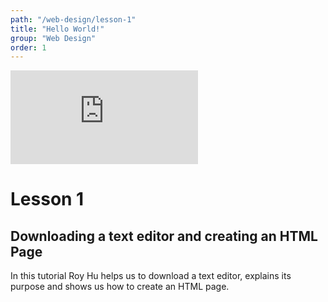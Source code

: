```yaml
---
path: "/web-design/lesson-1"
title: "Hello World!"
group: "Web Design"
order: 1
---
```

<iframe style="width: 560px, height: 315px" src="https://www.youtube.com/embed/2prSPcMujAo" frameborder="0" allowfullscreen="" kwframeid="1"></iframe>
<h1>Lesson 1</h1>
<h2>Downloading a text editor and creating an HTML Page</h2>
    <p>In this tutorial Roy Hu helps us to download a text editor, explains its purpose and shows us how to create
        an HTML page.</p>
